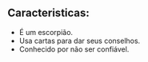 ## Caracteristicas:
* É um escorpião.
* Usa cartas para dar seus conselhos.
* Conhecido por não ser confiável.
